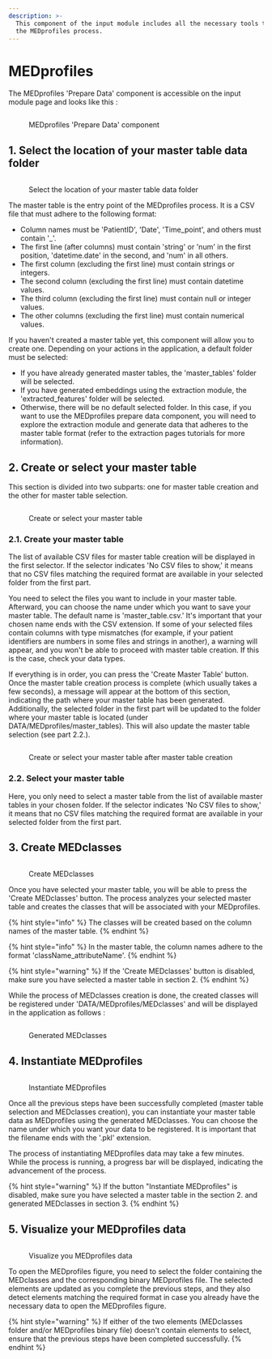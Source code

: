 ```yaml
---
description: >-
  This component of the input module includes all the necessary tools to enter
  the MEDprofiles process.
---
```


# MEDprofiles

The MEDprofiles 'Prepare Data' component is accessible on the input module page and looks like this :

<figure><img src="../../../.gitbook/assets/Capture d&#x27;écran 2023-12-11 151754.png" alt=""><figcaption><p>MEDprofiles 'Prepare Data' component</p></figcaption></figure>



## 1. Select the location of your master table data folder

<figure><img src="../../../.gitbook/assets/Capture d&#x27;écran 2023-12-11 153856.png" alt=""><figcaption><p>Select the location of your master table data folder</p></figcaption></figure>

The master table is the entry point of the MEDprofiles process. It is a CSV file that must adhere to the following format:

* Column names must be 'PatientID', 'Date', 'Time\_point', and others must contain '\_'.
* The first line (after columns) must contain 'string' or 'num' in the first position, 'datetime.date' in the second, and 'num' in all others.
* The first column (excluding the first line) must contain strings or integers.
* The second column (excluding the first line) must contain datetime values.
* The third column (excluding the first line) must contain null or integer values.
* The other columns (excluding the first line) must contain numerical values.

If you haven't created a master table yet, this component will allow you to create one. Depending on your actions in the application, a default folder must be selected:

* If you have already generated master tables, the 'master\_tables' folder will be selected.
* If you have generated embeddings using the extraction module, the 'extracted\_features' folder will be selected.
* Otherwise, there will be no default selected folder. In this case, if you want to use the MEDprofiles prepare data component, you will need to explore the extraction module and generate data that adheres to the master table format (refer to the extraction pages tutorials for more information).

## 2. Create or select your master table

This section is divided into two subparts: one for master table creation and the other for master table selection.

<figure><img src="../../../.gitbook/assets/Capture d&#x27;écran 2023-12-11 153936.png" alt=""><figcaption><p>Create or select your master table</p></figcaption></figure>

### 2.1. Create your master table

The list of available CSV files for master table creation will be displayed in the first selector. If the selector indicates 'No CSV files to show,' it means that no CSV files matching the required format are available in your selected folder from the first part.

You need to select the files you want to include in your master table. Afterward, you can choose the name under which you want to save your master table. The default name is 'master\_table.csv.' It's important that your chosen name ends with the CSV extension. If some of your selected files contain columns with type mismatches (for example, if your patient identifiers are numbers in some files and strings in another), a warning will appear, and you won't be able to proceed with master table creation. If this is the case, check your data types.

If everything is in order, you can press the 'Create Master Table' button. Once the master table creation process is complete (which usually takes a few seconds), a message will appear at the bottom of this section, indicating the path where your master table has been generated. Additionally, the selected folder in the first part will be updated to the folder where your master table is located (under DATA/MEDprofiles/master\_tables). This will also update the master table selection (see part 2.2.).

<figure><img src="../../../.gitbook/assets/Capture d&#x27;écran 2023-12-11 160043.png" alt=""><figcaption><p>Create or select your master table after master table creation</p></figcaption></figure>

### 2.2. Select your master table

Here, you only need to select a master table from the list of available master tables in your chosen folder. If the selector indicates 'No CSV files to show,' it means that no CSV files matching the required format are available in your selected folder from the first part.

## 3. Create MEDclasses

<figure><img src="../../../.gitbook/assets/Capture d&#x27;écran 2023-12-11 160420.png" alt=""><figcaption><p>Create MEDclasses</p></figcaption></figure>

Once you have selected your master table, you will be able to press the 'Create MEDclasses' button. The process analyzes your selected master table and creates the classes that will be associated with your MEDprofiles.

{% hint style="info" %}
The classes will be created based on the column names of the master table.
{% endhint %}

{% hint style="info" %}
In the master table, the column names adhere to the format 'className\_attributeName'.
{% endhint %}

{% hint style="warning" %}
If the 'Create MEDclasses' button is disabled, make sure you have selected a master table in section 2.
{% endhint %}

While the process of MEDclasses creation is done, the created classes will be registered under 'DATA/MEDprofiles/MEDclasses' and will be displayed in the application as follows :

<figure><img src="../../../.gitbook/assets/Capture d&#x27;écran 2023-12-11 160500.png" alt=""><figcaption><p>Generated MEDclasses</p></figcaption></figure>

## 4. Instantiate MEDprofiles

<figure><img src="../../../.gitbook/assets/Capture d&#x27;écran 2023-12-11 161417.png" alt=""><figcaption><p>Instantiate MEDprofiles</p></figcaption></figure>

Once all the previous steps have been successfully completed (master table selection and MEDclasses creation), you can instantiate your master table data as MEDprofiles using the generated MEDclasses. You can choose the name under which you want your data to be registered. It is important that the filename ends with the '.pkl' extension.

The process of instantiating MEDprofiles data may take a few minutes. While the process is running, a progress bar will be displayed, indicating the advancement of the process.

{% hint style="warning" %}
If the button "Instantiate MEDprofiles" is disabled, make sure you have selected a master table in the section 2. and generated MEDclasses in section 3.
{% endhint %}

## 5. Visualize your MEDprofiles data

<figure><img src="../../../.gitbook/assets/Capture d&#x27;écran 2023-12-11 162147.png" alt=""><figcaption><p>Visualize you MEDprofiles data</p></figcaption></figure>

To open the MEDprofiles figure, you need to select the folder containing the MEDclasses and the corresponding binary MEDprofiles file. The selected elements are updated as you complete the previous steps, and they also detect elements matching the required format in case you already have the necessary data to open the MEDprofiles figure.

{% hint style="warning" %}
If either of the two elements (MEDclasses folder and/or MEDprofiles binary file) doesn't contain elements to select, ensure that the previous steps have been completed successfully.
{% endhint %}
